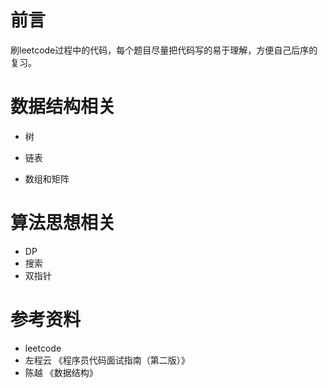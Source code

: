 # 前言

刷leetcode过程中的代码，每个题目尽量把代码写的易于理解，方便自己后序的复习。

# 数据结构相关

- 树

- 链表
- 数组和矩阵

# 算法思想相关
- DP
- 搜索
- 双指针

# 参考资料
- leetcode
- 左程云 《程序员代码面试指南（第二版）》
- 陈越 《数据结构》




